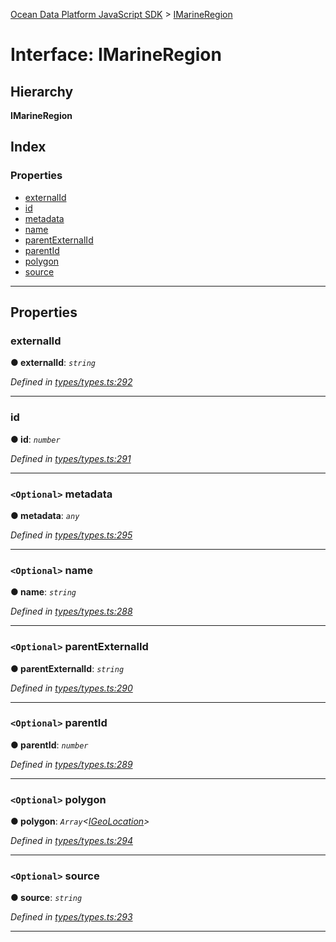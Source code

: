 [Ocean Data Platform JavaScript SDK](../README.md) > [IMarineRegion](../interfaces/imarineregion.md)

# Interface: IMarineRegion

## Hierarchy

**IMarineRegion**

## Index

### Properties

* [externalId](imarineregion.md#externalid)
* [id](imarineregion.md#id)
* [metadata](imarineregion.md#metadata)
* [name](imarineregion.md#name)
* [parentExternalId](imarineregion.md#parentexternalid)
* [parentId](imarineregion.md#parentid)
* [polygon](imarineregion.md#polygon)
* [source](imarineregion.md#source)

---

## Properties

<a id="externalid"></a>

###  externalId

**● externalId**: *`string`*

*Defined in [types/types.ts:292](https://github.com/C4IROcean/ODP-sdk-js/blob/17df383/source/types/types.ts#L292)*

___
<a id="id"></a>

###  id

**● id**: *`number`*

*Defined in [types/types.ts:291](https://github.com/C4IROcean/ODP-sdk-js/blob/17df383/source/types/types.ts#L291)*

___
<a id="metadata"></a>

### `<Optional>` metadata

**● metadata**: *`any`*

*Defined in [types/types.ts:295](https://github.com/C4IROcean/ODP-sdk-js/blob/17df383/source/types/types.ts#L295)*

___
<a id="name"></a>

### `<Optional>` name

**● name**: *`string`*

*Defined in [types/types.ts:288](https://github.com/C4IROcean/ODP-sdk-js/blob/17df383/source/types/types.ts#L288)*

___
<a id="parentexternalid"></a>

### `<Optional>` parentExternalId

**● parentExternalId**: *`string`*

*Defined in [types/types.ts:290](https://github.com/C4IROcean/ODP-sdk-js/blob/17df383/source/types/types.ts#L290)*

___
<a id="parentid"></a>

### `<Optional>` parentId

**● parentId**: *`number`*

*Defined in [types/types.ts:289](https://github.com/C4IROcean/ODP-sdk-js/blob/17df383/source/types/types.ts#L289)*

___
<a id="polygon"></a>

### `<Optional>` polygon

**● polygon**: *`Array`<[IGeoLocation](igeolocation.md)>*

*Defined in [types/types.ts:294](https://github.com/C4IROcean/ODP-sdk-js/blob/17df383/source/types/types.ts#L294)*

___
<a id="source"></a>

### `<Optional>` source

**● source**: *`string`*

*Defined in [types/types.ts:293](https://github.com/C4IROcean/ODP-sdk-js/blob/17df383/source/types/types.ts#L293)*

___

